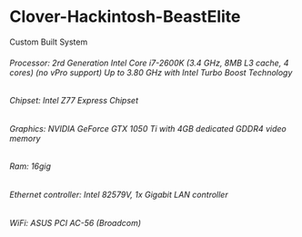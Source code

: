 # Clover-Hackintosh-BeastElite

Custom Built System

###### Processor:				    2rd Generation Intel Core i7-2600K (3.4 GHz, 8MB L3 cache, 4 cores) (no vPro support) Up to 3.80 GHz with Intel Turbo Boost Technology
###### Chipset:				      Intel Z77 Express Chipset
###### Graphics:				      NVIDIA GeForce GTX 1050 Ti with 4GB dedicated GDDR4 video memory
###### Ram:				          16gig
###### Ethernet controller: 	Intel 82579V, 1x Gigabit LAN controller
###### WiFi:					        ASUS PCI AC-56 (Broadcom)
